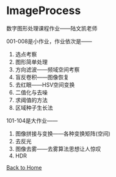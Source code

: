 # ImageProcess
数字图形处理课程作业——陆文凯老师

001-008是小作业，作业依次是——
1. 选点考察
2. 图形简单处理
3. 方向滤波——频域空间考察
4. 盲反卷积——图像恢复
5. 去红眼——HSV空间变换
6. 二值化与去噪
7. 求阈值的方法
8. 区域种子生长法


101-104是大作业——
1. 图像拼接与变换——各种变换矩阵(空间)
2. 去反光
3. 图像去雾——去雾算法思想让人惊叹
4. HDR


[Back to Home](../README.md)
